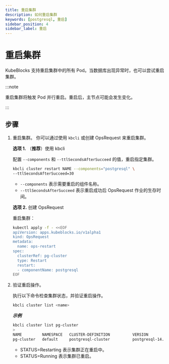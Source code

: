 ```yaml
---
title: 重启集群
description: 如何重启集群
keywords: [postgresql, 重启]
sidebar_position: 4
sidebar_label: 重启
---
```



# 重启集群

KubeBlocks 支持重启集群中的所有 Pod。当数据库出现异常时，也可以尝试重启集群。

:::note

重启集群将触发 Pod 并行重启。重启后，主节点可能会发生变化。

:::

## 步骤

1. 重启集群。
   你可以通过使用 `kbcli` 或创建 OpsRequest 来重启集群。
  
   **选项 1.** （**推荐**）使用 kbcli

   配置 `--components` 和 `--ttlSecondsAfterSucceed` 的值，重启指定集群。

   ```bash
   kbcli cluster restart NAME --components="postgresql" \
   --ttlSecondsAfterSucceed=30
   ```

   - `--components` 表示需要重启的组件名称。
   - `--ttlSecondsAfterSucceed` 表示重启成功后 OpsRequest 作业的生存时间。

   **选项 2.** 创建 OpsRequest

   重启集群：

   ```bash
   kubectl apply -f - <<EOF
   apiVersion: apps.kubeblocks.io/v1alpha1
   kind: OpsRequest
   metadata:
     name: ops-restart
   spec:
     clusterRef: pg-cluster
     type: Restart 
     restart:
     - componentName: postgresql
   EOF
   ```

2. 验证重启操作。

   执行以下命令检查集群状态，并验证重启操作。

   ```bash
   kbcli cluster list <name>
   ```

   ***示例***

   ```bash
   kbcli cluster list pg-cluster
   >
   NAME         NAMESPACE   CLUSTER-DEFINITION          VERSION             TERMINATION-POLICY   STATUS    CREATED-TIME
   pg-cluster   default     postgresql-cluster          postgresql-14.7.0   Delete               Running   Mar 03,2023 18:28 UTC+0800
   ```

   * STATUS=Restarting 表示集群正在重启中。
   * STATUS=Running 表示集群已重启。
